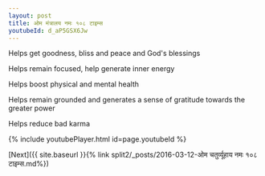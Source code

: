 ```yaml
---
layout: post
title: ओम मंत्रालय नमः १०८ टाइम्स
youtubeId: d_aP5GSX6Jw
---
```

 
 
Helps get goodness, bliss and peace and God's blessings
 
Helps remain focused, help generate inner energy 
 
Helps boost physical and mental health 
 
Helps remain grounded and generates a sense of gratitude towards the greater power 
 
Helps reduce bad karma
 
 
 
 


{% include youtubePlayer.html id=page.youtubeId %}
 
[Next]({{ site.baseurl }}{% link  split2/_posts/2016-03-12-ओम चतुर्व्यूहाय नमः १०८ टाइम्स.md%})
 
